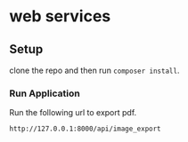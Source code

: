 # web services

## Setup

clone the repo and then run `composer install`.

### Run Application

Run the following url to export pdf.

```bash
http://127.0.0.1:8000/api/image_export
```